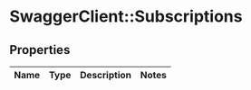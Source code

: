 # SwaggerClient::Subscriptions

## Properties
Name | Type | Description | Notes
------------ | ------------- | ------------- | -------------


